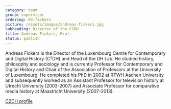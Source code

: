 ```yaml
---
category: team
group: supervisor
ordering: 03-fickers
picture: /assets/images/andreas-fickers.jpg
subheading: Director of the C2DH
title: Andreas Fickers, Prof.
status: publish
---
```


Andreas Fickers is the Director of the Luxembourg Centre for Contemporary and Digital History (C²DH) and Head of the DH Lab. He studied history, philosophy and sociology and is currently Professor for Contemporary and Digital History and Chair of the Association of Professors at the University of Luxembourg. He completed his PhD in 2002 at RTWH Aachen University and subsequently worked as an Assistant Professor for television history at Utrecht University (2003-2007) and Associate Professor for comparative media history at Maastricht University (2007-2013).

[C2DH profile](https://www.c2dh.uni.lu/people/andreas-fickers)
